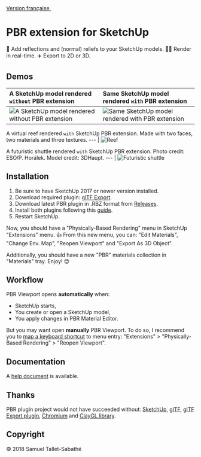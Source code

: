 <a href="https://github.com/SamuelTS/SketchUp-PBR-Plugin/blob/master/docs/LISEZMOI.md">Version française <img height="16" width="16" src="https://emojipedia-us.s3.amazonaws.com/thumbs/60/google/119/flag-for-france_1f1eb-1f1f7.png"></a>

PBR extension for SketchUp
==========================

💅 Add reflections and (normal) reliefs to your SketchUp models. 🏃‍♀️ Render in real-time. ✈️ Export to 2D or 3D.

Demos
-----

A SketchUp model rendered `without` PBR extension | Same SketchUp model rendered `with` PBR extension
:--- | :---
![A SketchUp model rendered without PBR extension](https://github.com/SamuelTS/SketchUp-PBR-Plugin/raw/master/docs/demos/a-sketchup-model-rendered-without-pbr-extension.png) | ![Same SketchUp model rendered with PBR extension](https://github.com/SamuelTS/SketchUp-PBR-Plugin/raw/master/docs/demos/same-sketchup-model-rendered-with-pbr-extension.png)

A virtual reef rendered `with` SketchUp PBR extension. Made with two faces, two materials and three textures.
--- |
![Reef](https://github.com/SamuelTS/SketchUp-PBR-Plugin/raw/master/docs/demos/a-virtual-reef-rendered-with-sketchup-pbr-extension.jpg)

A futuristic shuttle rendered `with` SketchUp PBR extension. Photo credit: ESO/P. Horálek. Model credit: 3DHaupt.
--- |
![Futuristic shuttle](https://github.com/SamuelTS/SketchUp-PBR-Plugin/raw/master/docs/demos/a-futuristic-shuttle-rendered-with-sketchup-pbr-extension.jpg)

Installation
------------

1. Be sure to have SketchUp 2017 or newer version installed.
2. Download required plugin: [glTF Export](https://extensions.sketchup.com/content/gltf-exporter).
3. Download latest PBR plugin in .RBZ format from [Releases](https://github.com/SamuelTS/SketchUp-PBR-Plugin/releases/).
4. Install both plugins following this [guide](https://help.sketchup.com/article/3000263).
5. Restart SketchUp.

Now, you should have a "Physically-Based Rendering" menu in SketchUp "Extensions" menu. 👍
From this new menu, you can: "Edit Materials", "Change Env. Map", "Reopen Viewport"  and "Export As 3D Object".

Additionally, you should have a new "PBR" materials collection in "Materials" tray. Enjoy! 😊

Workflow
--------

PBR Viewport opens **automatically** when:

- SketchUp starts,
- You create or open a SketchUp model,
- You apply changes in PBR Material Editor.

But you may want open **manually** PBR Viewport. To do so, I recommend you to [map a keyboard shortcut](https://help.sketchup.com/article/3000232) to menu entry: "Extensions" > "Physically-Based Rendering" > "Reopen Viewport".

Documentation
-------------

A [help document](https://github.com/SamuelTS/SketchUp-PBR-Plugin/blob/master/docs/help.md) is available.

Thanks
------

PBR plugin project would not have succeeded without: [SketchUp](https://www.sketchup.com), [glTF](https://www.khronos.org/gltf/), [glTF Export plugin](https://extensions.sketchup.com/content/gltf-exporter), [Chromium](https://www.chromium.org/) and [ClayGL library](http://claygl.xyz).

Copyright
---------

© 2018 Samuel Tallet-Sabathé
